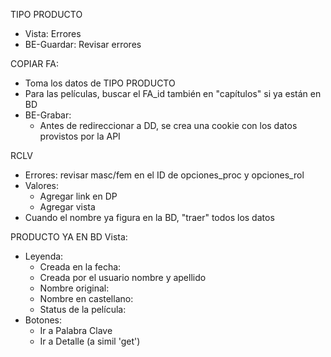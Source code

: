 TIPO PRODUCTO
- Vista: Errores
- BE-Guardar: Revisar errores

COPIAR FA: 
- Toma los datos de TIPO PRODUCTO
- Para las películas, buscar el FA_id también en "capítulos" si ya están en BD
- BE-Grabar:
   	- Antes de redireccionar a DD, se crea una cookie con los datos provistos por la API

RCLV
- Errores: revisar masc/fem en el ID de opciones_proc y opciones_rol
- Valores:
    - Agregar link en DP
    - Agregar vista
- Cuando el nombre ya figura en la BD, "traer" todos los datos

PRODUCTO YA EN BD
Vista:
- Leyenda:
    - Creada en la fecha:
    - Creada por el usuario nombre y apellido
    - Nombre original:
    - Nombre en castellano:
    - Status de la película:
- Botones:
    - Ir a Palabra Clave
    - Ir a Detalle (a simil 'get')
